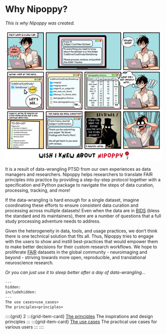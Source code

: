 # Why Nipoppy?

*This is why Nipoppy was created.*

![image](../../_static/img/why_nipoppy_comic.png)

It is a result of data-wrangling PTSD from our own experiences as data managers and researchers. Nipoppy helps researchers to translate FAIR principles into practice by providing a step-by-step protocol together with a specification and Python package to navigate the steps of data curation, processing, tracking, and more!

If the data-wrangling is hard enough for a single dataset, imagine coordinating these efforts to ensure consistent data curation and processing across multiple datasets! Even when the data are in [BIDS](https://bids.neuroimaging.io/) (bless the standard and its maintainers), there are a number of questions that a full study processing adventure needs to address.

Given the heterogeneity in data, tools, and usage practices, we don’t think there is one technical solution that fits all. Thus, Nipoppy tries to engage with the users to show and instill best-practices that would empower them to make better decisions for their custom research workflows. We hope to proliferate [FAIR](https://www.go-fair.org/fair-principles/) datasets in the global community - neuroimaging and beyond - striving towards more open, reproducible, and translational neuroscience research.

*Or you can just use it to sleep better after a day of data-wrangling…*

```{toctree}
---
hidden:
includehidden:
---
The use cases<use_cases>
The principles<principles>
```

::::{grid} 2
:::{grid-item-card}  [The principles](principles)
The inspirations and design principles
:::
:::{grid-item-card}  [The use cases](use_cases)
The practical use cases for various users
:::
::::
